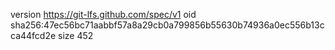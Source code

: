 version https://git-lfs.github.com/spec/v1
oid sha256:47ec56bc71aabbf57a8a29cb0a799856b55630b74936a0ec556b13cca44fcd2e
size 452
